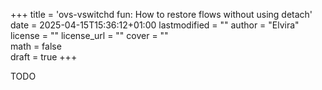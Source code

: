 +++
title = 'ovs-vswitchd fun: How to restore flows without using detach'
date = 2025-04-15T15:36:12+01:00
lastmodified = ""
author = "Elvira"
license = ""
license_url = ""
cover = ""    
math = false  
draft = true
+++

TODO